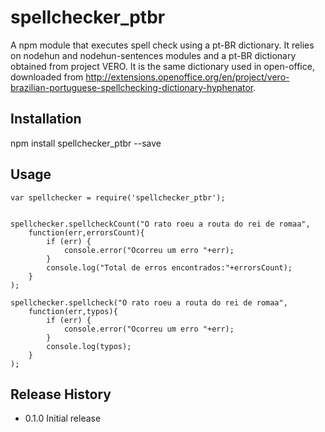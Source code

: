 spellchecker_ptbr
===================
A npm module that executes spell check using a pt-BR dictionary. It relies on nodehun and nodehun-sentences modules and a pt-BR dictionary obtained from project VERO. It is the same dictionary used in open-office, downloaded from http://extensions.openoffice.org/en/project/vero-brazilian-portuguese-spellchecking-dictionary-hyphenator.

## Installation

  npm install spellchecker_ptbr --save

## Usage

	var spellchecker = require('spellchecker_ptbr');


	spellchecker.spellcheckCount("O rato roeu a routa do rei de romaa",
		function(err,errorsCount){
			if (err) {
				console.error("Ocorreu um erro "+err);
			}
			console.log("Total de erros encontrados:"+errorsCount);
		}
	);

	spellchecker.spellcheck("O rato roeu a routa do rei de romaa",
		function(err,typos){
			if (err) {
				console.error("Ocorreu um erro "+err);
			}
			console.log(typos);
		}
	);

## Release History

* 0.1.0 Initial release